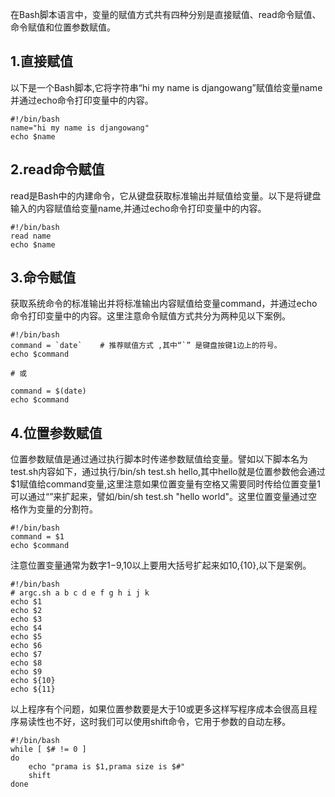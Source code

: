 在Bash脚本语言中，变量的赋值方式共有四种分别是直接赋值、read命令赋值、命令赋值和位置参数赋值。

## 1.直接赋值

以下是一个Bash脚本,它将字符串“hi my name is djangowang”赋值给变量name并通过echo命令打印变量中的内容。

```
#!/bin/bash
name="hi my name is djangowang"   
echo $name
```

## 2.read命令赋值

read是Bash中的内建命令，它从键盘获取标准输出并赋值给变量。以下是将键盘输入的内容赋值给变量name,并通过echo命令打印变量中的内容。

```
#!/bin/bash
read name  
echo $name
```

## 3.命令赋值

获取系统命令的标准输出并将标准输出内容赋值给变量command，并通过echo命令打印变量中的内容。这里注意命令赋值方式共分为两种见以下案例。

    #!/bin/bash
    command = `date`    # 推荐赋值方式 ,其中“`” 是键盘按键1边上的符号。 
    echo $command

    # 或

    command = $(date)  
    echo $command

## 4.位置参数赋值

位置参数赋值是通过通过执行脚本时传递参数赋值给变量。譬如以下脚本名为test.sh内容如下，通过执行/bin/sh test.sh hello,其中hello就是位置参数他会通过$1赋值给command变量,这里注意如果位置变量有空格又需要同时传给位置变量1可以通过“”来扩起来，譬如/bin/sh test.sh "hello world"。这里位置变量通过空格作为变量的分割符。

```
#!/bin/bash
command = $1
echo $command
```

注意位置变量通常为数字$1-$9,10以上要用大括号扩起来如${10},${10},以下是案例。

```
#!/bin/bash
# argc.sh a b c d e f g h i j k
echo $1
echo $2
echo $3
echo $4
echo $5
echo $6
echo $7
echo $8
echo $9
echo ${10}
echo ${11}
```

以上程序有个问题，如果位置参数要是大于10或更多这样写程序成本会很高且程序易读性也不好，这时我们可以使用shift命令，它用于参数的自动左移。

```
#!/bin/bash
while [ $# != 0 ]
do
    echo "prama is $1,prama size is $#"
    shift
done
```



